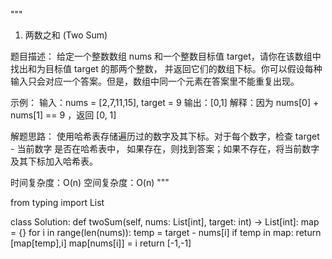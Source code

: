 """
1. 两数之和 (Two Sum)

题目描述：
给定一个整数数组 nums 和一个整数目标值 target，请你在该数组中找出和为目标值 target 的那两个整数，
并返回它们的数组下标。你可以假设每种输入只会对应一个答案。但是，数组中同一个元素在答案里不能重复出现。

示例：
输入：nums = [2,7,11,15], target = 9
输出：[0,1]
解释：因为 nums[0] + nums[1] == 9 ，返回 [0, 1]

解题思路：
使用哈希表存储遍历过的数字及其下标。对于每个数字，检查 target - 当前数字 是否在哈希表中，
如果存在，则找到答案；如果不存在，将当前数字及其下标加入哈希表。

时间复杂度：O(n)
空间复杂度：O(n)
"""

from typing import List


class Solution:
    def twoSum(self, nums: List[int], target: int) -> List[int]:
        map = {}
        for i  in  range(len(nums)):
            temp = target - nums[i]
            if temp in map:
                return [map[temp],i]
            map[nums[i]] = i
        return [-1,-1]